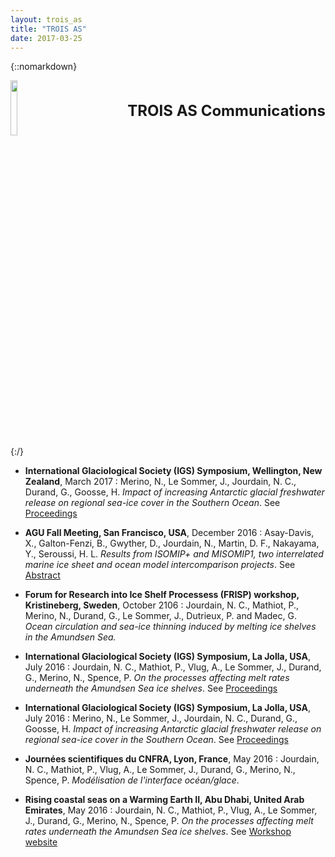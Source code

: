```yaml
---
layout: trois_as
title: "TROIS AS"
date: 2017-03-25
---
```


{::nomarkdown}
<div style="display:inline;text-align:left;">
<img src="{{site.url}}projects_dir/img/trois_as_original_text.png" width="15%" height="15%" border="0"/>
<div style="itext-align:center;float:right">
<br> <br> <b>
<font size="5">
TROIS AS Communications <br>
</b> <br> <br>
</font>
</div>
</div>
<div style="clear:both"/>
{:/}

* **International Glaciological Society (IGS) Symposium, Wellington, New Zealand**, March 2017 : Merino, N., Le Sommer, J., Jourdain, N. C., Durand, G., Goosse, H. *Impact of increasing Antarctic glacial freshwater release on regional sea-ice cover in the Southern Ocean*. See [Proceedings](https://www.igsoc.org/symposia/2017/newzealand/proceedings/proceedings.html)

* **AGU Fall Meeting, San Francisco, USA**, December 2016 : Asay-Davis, X., Galton-Fenzi, B., Gwyther, D., Jourdain, N., Martin, D. F., Nakayama, Y., Seroussi, H. L. *Results from ISOMIP+ and MISOMIP1, two interrelated marine ice sheet and ocean model intercomparison projects*. See [Abstract](https://agu.confex.com/agu/fm16/meetingapp.cgi/Paper/117786) 

* **Forum for Research into Ice Shelf Processess (FRISP) workshop, Kristineberg, Sweden**, October 2106 : Jourdain, N. C., Mathiot, P., Merino, N., Durand, G., Le Sommer, J., Dutrieux, P. and Madec, G. *Ocean circulation and sea-ice thinning induced by melting ice shelves in the Amundsen Sea.*

* **International Glaciological Society (IGS) Symposium, La Jolla, USA**, July 2016 : Jourdain, N. C., Mathiot, P., Vlug, A., Le Sommer, J., Durand, G., Merino, N., Spence, P. *On the processes affecting melt rates underneath the Amundsen Sea ice shelves*. See [Proceedings](https://www.igsoc.org/symposia/2016/lajolla/proceedings/proceedings.html)

* **International Glaciological Society (IGS) Symposium, La Jolla, USA**, July 2016 : Merino, N., Le Sommer, J., Jourdain, N. C., Durand, G., Goosse, H. *Impact of increasing Antarctic glacial freshwater release on regional sea-ice cover in the Southern Ocean*. See [Proceedings](https://www.igsoc.org/symposia/2016/lajolla/proceedings/proceedings.html)

* **Journées scientifiques du CNFRA, Lyon, France**, May 2016 : Jourdain, N. C., Mathiot, P., Vlug, A., Le Sommer, J., Durand, G., Merino, N., Spence, P. *Modélisation de l'interface océan/glace*.

* **Rising coastal seas on a Warming Earth II, Abu Dhabi, United Arab Emirates**, May 2016 : Jourdain, N. C., Mathiot, P., Vlug, A., Le Sommer, J., Durand, G., Merino, N., Spence, P. *On the processes affecting melt rates underneath the Amundsen Sea ice shelves*. See [Workshop website](http://nyuad.nyu.edu/en/news-events/abu-dhabi-events/2016/05/rising-coastal-seas-on-a-warming-earth-ii.html)
